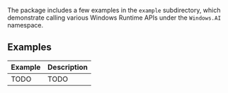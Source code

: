 The package includes a few examples in the `example` subdirectory, which
demonstrate calling various Windows Runtime APIs under the `Windows.AI`
namespace.

## Examples

| Example | Description |
| ------- | ----------- |
| TODO    | TODO        |
